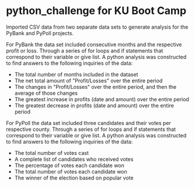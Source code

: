 # python_challenge for KU Boot Camp

Imported CSV data from two separate data sets to generate analysis for the PyBank and PyPoll projects.

For PyBank the data set included consecutive months and the respective profit or loss. 
Through a series of for loops and if statements that correspond to their variable or give list.
A python analysis was constructed to find answers to the following inquiries of the data:

*	The total number of months included in the dataset
*	The net total amount of "Profit/Losses" over the entire period
*	The changes in "Profit/Losses" over the entire period, and then the average of those changes
*	The greatest increase in profits (date and amount) over the entire period
*	The greatest decrease in profits (date and amount) over the entire period

For PyPoll the data set included three candidates and their votes per respective county.
Through a series of for loops and if statements that correspond to their variable or give list.
A python analysis was constructed to find answers to the following inquiries of the data:

*	The total number of votes cast
*	A complete list of candidates who received votes
*	The percentage of votes each candidate won
*	The total number of votes each candidate won
*	The winner of the election based on popular vote
